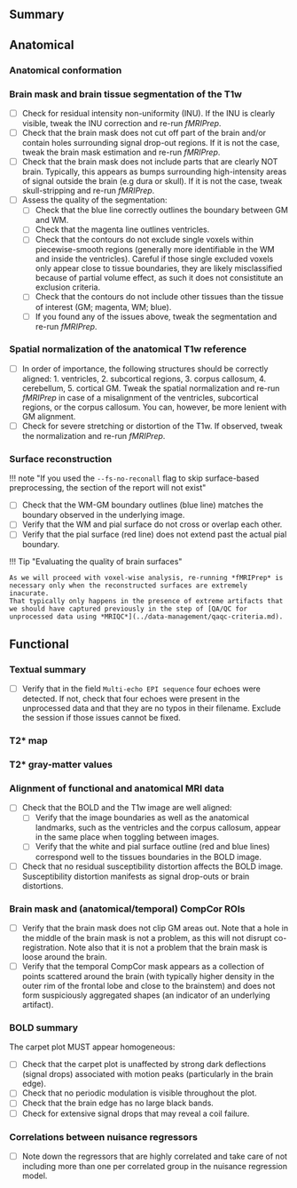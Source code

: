 
## Summary

## Anatomical

### Anatomical conformation

### Brain mask and brain tissue segmentation of the T1w

- [ ] Check for residual intensity non-uniformity (INU).
  If the INU is clearly visible, tweak the INU correction and re-run *fMRIPrep*.
- [ ] Check that the brain mask does not cut off part of the brain and/or contain holes surrounding signal drop-out regions.
  If it is not the case, tweak the brain mask estimation and re-run *fMRIPrep*.
- [ ] Check that the brain mask does not include parts that are clearly NOT brain.
  Typically, this appears as bumps surrounding high-intensity areas of signal outside the brain (e.g dura or skull).
  If it is not the case, tweak skull-stripping and re-run *fMRIPrep*.
- [ ] Assess the quality of the segmentation:
    - [ ] Check that the blue line correctly outlines the boundary between GM and WM.
    - [ ] Check that the magenta line outlines ventricles.
    - [ ] Check that the contours do not exclude single voxels within piecewise-smooth regions (generally more identifiable in the WM and inside the ventricles).
      Careful if those single excluded voxels only appear close to tissue boundaries, they are likely misclassified because of partial volume effect, as such it does not consistitute an exclusion criteria.
    - [ ] Check that the contours do not include other tissues than the tissue of interest (GM; magenta, WM; blue). 
    - [ ] If you found any of the issues above, tweak the segmentation and re-run *fMRIPrep*.

### Spatial normalization of the anatomical T1w reference

- [ ] In order of importance, the following structures should be correctly aligned: 1. ventricles, 2. subcortical regions, 3. corpus callosum, 4. cerebellum, 5. cortical GM.
    Tweak the spatial normalization and re-run *fMRIPrep* in case of a misalignment of the ventricles, subcortical regions, or the corpus callosum.
    You can, however, be more lenient with GM alignment.
- [ ] Check for severe stretching or distortion of the T1w.
  If observed, tweak the normalization and re-run *fMRIPrep*.

### Surface reconstruction

!!! note "If you used the `--fs-no-reconall` flag to skip surface-based preprocessing, the section of the report will not exist"

- [ ] Check that the WM-GM boundary outlines (blue line) matches the boundary observed in the underlying image.
- [ ] Verify that the WM and pial surface do not cross or overlap each other.
- [ ] Verify that the pial surface (red line) does not extend past the actual pial boundary.

!!! Tip "Evaluating the quality of brain surfaces"

    As we will proceed with voxel-wise analysis, re-running *fMRIPrep* is necessary only when the reconstructed surfaces are extremely inacurate.
    That typically only happens in the presence of extreme artifacts that we should have captured previously in the step of [QA/QC for unprocessed data using *MRIQC*](../data-management/qaqc-criteria.md).

## Functional

### Textual summary

- [ ] Verify that in the field `Multi-echo EPI sequence` four echoes were detected.
  If not, check that four echoes were present in the unprocessed data and that they are no typos in their filename.
  Exclude the session if those issues cannot be fixed.

### T2* map

### T2* gray-matter values

### Alignment of functional and anatomical MRI data

- [ ] Check that the BOLD and the T1w image are well aligned:
    - [ ] Verify that the image boundaries as well as the anatomical landmarks, such as the ventricles and the corpus callosum, appear in the same place when toggling between images.
    - [ ] Verify that the white and pial surface outline (red and blue lines) correspond well to the tissues boundaries in the BOLD image.
- [ ] Check that no residual susceptibility distortion affects the BOLD image. Susceptibility distortion manifests as signal drop-outs or brain distortions.

### Brain mask and (anatomical/temporal) CompCor ROIs

- [ ] Verify that the brain mask does not clip GM areas out.
    Note that a hole in the middle of the brain mask is not a problem, as this will not disrupt co-registration.
    Note also that it is not a problem that the brain mask is loose around the brain.
- [ ] Verify that the temporal CompCor mask appears as a collection of points scattered around the brain (with typically higher density in the outer rim of the frontal lobe and close to the brainstem) and does not form suspiciously aggregated shapes (an indicator of an underlying artifact).

### BOLD summary

The carpet plot MUST appear homogeneous:

- [ ] Check that the carpet plot is unaffected by strong dark deflections (signal drops) associated with motion peaks (particularly in the brain edge).
- [ ] Check that no periodic modulation is visible throughout the plot.
- [ ] Check that the brain edge has no large black bands.
- [ ] Check for extensive signal drops that may reveal a coil failure.

### Correlations between nuisance regressors

- [ ] Note down the regressors that are highly correlated and take care of not including more than one per correlated group in the nuisance regression model.
